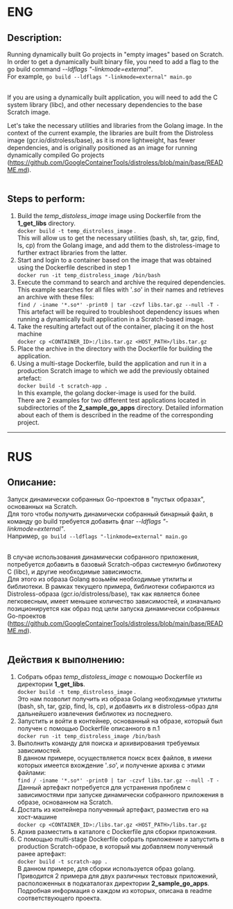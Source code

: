 # ENG
## Description:
Running dynamically built Go projects in "empty images" based on Scratch.  
In order to get a dynamically built binary file, you need to add a flag to the go build command *--ldflags "-linkmode=external"*.  
For example, ```go build --ldflags "-linkmode=external" main.go``` <br/> <br/>

If you are using a dynamically built application, you will need to add the C system library (libc), and other necessary dependencies to the base Scratch image. <br/>

Let's take the necessary utilities and libraries from the Golang image. In the context of the current example, the libraries are built from the Distroless image (gcr.io/distroless/base), as it is more lightweight, has fewer dependencies, and is originally positioned as an image for running dynamically compiled Go projects (https://github.com/GoogleContainerTools/distroless/blob/main/base/README.md). <br/>
<br/>

## Steps to perform:
1. Build the *temp_distoless_image* image using Dockerfile from the **1_get_libs** directory. <br/>
```docker build -t temp_distroless_image``` . <br/>
This will allow us to get the necessary utilities (bash, sh, tar, gzip, find, ls, cp) from the Golang image, and add them to the distroless-image to further extract libraries from the latter.
2. Start and login to a container based on the image that was obtained using the Dockerfile described in step 1 <br/>
```docker run -it temp_distroless_image /bin/bash```
3. Execute the command to search and archive the required dependencies. <br/>
This example searches for all files with '*.so*' in their names and retrieves an archive with these files: <br/>
```find / -iname '*.so*' -print0 | tar -czvf libs.tar.gz --null -T -``` <br/>
This artefact will be required to troubleshoot dependency issues when running a dynamically built application in a Scratch-based image.
4. Take the resulting artefact out of the container, placing it on the host machine <br/>
```docker cp <CONTAINER_ID>:/libs.tar.gz <HOST_PATH>/libs.tar.gz```
5. Place the archive in the directory with the Dockerfile for building the application. <br/>
6. Using a multi-stage Dockerfile, build the application and run it in a production Scratch image to which we add the previously obtained artefact: <br/>
```docker build -t scratch-app .``` <br/>
In this example, the golang docker-image is used for the build. <br/>
There are 2 examples for two different test applications located in subdirectories of the **2_sample_go_apps** directory. Detailed information about each of them is described in the readme of the corresponding project.

___
# RUS
## Описание:
Запуск динамически собранных Go-проектов в "пустых образах", основанных на Scratch.  
Для того чтобы получить динамически собранный бинарный файл, в команду go build требуется добавить флаг *--ldflags "-linkmode=external"*.  
Например, ```go build --ldflags "-linkmode=external" main.go``` <br/> <br/>

В случае использования динамически собранного приложения, потребуется добавить в базовый Scratch-образ системную библиотеку C (libc), и другие необходимые зависимости. <br/>
Для этого из образа Golang возьмём необходимые утилиты и библиотеки. В рамках текущего примера, библиотеки собираются из Distroless-образа (gcr.io/distroless/base), так как является более легковесным, имеет меньшее количество зависимостей, и изначально позиционируется как образ под цели запуска динамически собранных Go-проектов (https://github.com/GoogleContainerTools/distroless/blob/main/base/README.md). <br/>
<br/>
## Действия к выполнению:
1. Собрать образ *temp_distoless_image* с помощью Dockerfile из директории **1_get_libs**. <br/>
```docker build -t temp_distroless_image``` . <br/>
Это нам позволит получить из образа Golang необходимые утилиты (bash, sh, tar, gzip, find, ls, cp), и добавить их в distroless-образ для дальнейшего извлечения библиотек из последнего.
2. Запустить и войти в контейнер, основанный на образе, который был получен с помощью Dockerfile описанного в п.1 <br/>
```docker run -it temp_distroless_image /bin/bash```
3. Выполнить команду для поиска и архивирования требуемых зависимостей. <br/>
В данном примере, осуществляется поиск всех файлов, в имени которых имеется вхождение '*.so*', и получение архива с этими файлами: <br/>
```find / -iname '*.so*' -print0 | tar -czvf libs.tar.gz --null -T -``` <br/>
Данный артефакт потребуется для устранения проблем с зависимостями при запуске динамически собранного приложения в образе, основанном на Scratch.
4. Достать из контейнера полученный артефакт, разместив его на хост-машине <br/>
```docker cp <CONTAINER_ID>:/libs.tar.gz <HOST_PATH>/libs.tar.gz```
5. Архив разместить в каталоге с Dockerfile для сборки приложения. <br/>
6. С помощью multi-stage Dockerfile собрать приложение и запустить в production Scratch-образе, в который мы добавляем полученный ранее артефакт: <br/>
```docker build -t scratch-app .``` <br/>
В данном примере, для сборки используется образ golang. <br/>
Приводится 2 примера для двух различных тестовых приложений, расположенных в подкаталогах директории **2_sample_go_apps**. Подробная информация о каждом из которых, описана в readme соответствующего проекта.
